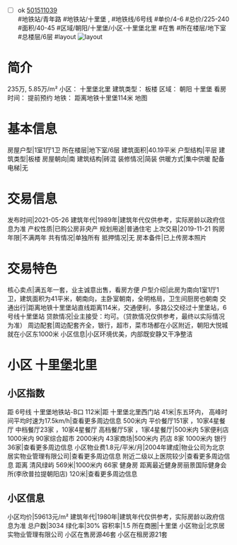 - [ ] ok [501511039](https://bj.5i5j.com/ershoufang/501511039.html)  
 #地铁站/青年路 #地铁站/十里堡 ,  #地铁线/6号线
#单价/4-6 #总价/225-240 #面积/40-45   #区域/朝阳/十里堡/小区-十里堡北里 #在售 #所在楼层/地下室 #总楼层/6层 #layout 
![layout](http://image2a.5i5j.com/bdir/layout/aa4b384dc8a1440cb3e8585f54b12f98.jpg_P5.jpg) 
# 简介 
 235万,  5.85万/m² 
小区： 十里堡北里
建筑类型： 板楼
区域： 朝阳 十里堡
看房时间： 提前预约
地铁： 距离地铁十里堡114米 地图
# 基本信息 
 房屋户型|1室1厅1卫
所在楼层|地下室/6层
建筑面积|40.19平米
户型结构|平层
建筑类型|板楼
房屋朝向|南
建筑结构|砖混
装修情况|简装
供暖方式|集中供暖
配备电梯|无
# 交易信息 
 发布时间|2021-05-26
建筑年代|1989年|建筑年代仅供参考，实际房龄以政府信息为准
产权性质|已购公房非央产
规划用途|普通住宅
上次交易|2019-11-21
购房年限|不满两年
共有情况|单独所有
抵押情况|无
房本备件|已上传房本照片
# 交易特色 
 核心卖点|满五年一套，业主诚意出售，看房方便
户型介绍|此房为南向1室1厅1卫，建筑面积为41平米，朝南向，主卧室朝南，全明格局，卫生间厨房也朝南
交通出行|距离地铁十里堡站直线距离114米，交通便利，多路公交经过十里堡站，6号线十里堡站
贷款情况|业主接受：均可。（贷款情况仅供参考，最终以实际情况为准）
周边配套|周边配套齐全，银行，超市，菜市场都在小区附近，朝阳大悦城就在小区东1000米
小区信息|小区环境优美，内部既安静又干净整洁
# 小区 十里堡北里
## 小区指数 
 距 6号线 十里堡地铁站-B口 112米|距 十里堡北里西门站 41米|东五环内， 高峰时间平均时速为17.5km/h|查看更多周边信息
500米内 平价餐厅151家 ，10家4星餐厅
中档餐厅23家 ，10家4星餐厅
高档餐厅5家 ，1家4星餐厅|500米内 5家便利店
1000米内 90家综合超市
2000米内 43家商场|500米内 药店 8家
1000米内 银行 36家|查看更多周边信息
小区物业费1.8元/平米/月|2004年建成|物业公司为北京居实物业管理有限公司|查看更多周边信息
附近二级以上医院较少|查看更多周边信息
距离 清风绿屿 569米|1000米内 66家 健身房
距离最近健身房丽景国际健身会所(李欣普拉提朝阳店) 120米|查看更多周边信息
## 小区信息 
 小区均价|59613元/m²
建筑年代|1980年|建筑年代仅供参考，实际房龄以政府信息为准
总户数|3034
绿化率|30%
容积率|1.5
所在商圈|十里堡
小区物业|北京居实物业管理有限公司
小区在售房源46套
小区在租房源21套
